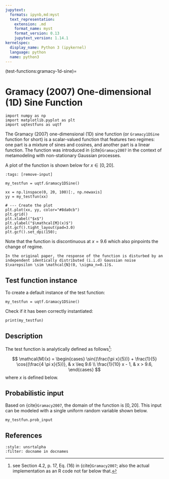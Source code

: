 ```yaml
---
jupytext:
  formats: ipynb,md:myst
  text_representation:
    extension: .md
    format_name: myst
    format_version: 0.13
    jupytext_version: 1.14.1
kernelspec:
  display_name: Python 3 (ipykernel)
  language: python
  name: python3
---
```


(test-functions:gramacy-1d-sine)=
# Gramacy (2007) One-dimensional (1D) Sine Function

```{code-cell} ipython3
import numpy as np
import matplotlib.pyplot as plt
import uqtestfuns as uqtf
```

The Gramacy (2007) one-dimensional (1D) sine function 
(or `Gramacy1DSine` function for short)
is a scalar-valued function that features two regimes: one part is a mixture
of sines and cosines, and another part is a linear function.
The function was introduced in {cite}`Gramacy2007` in the context of 
metamodeling with non-stationary Gaussian processes.

A plot of the function is shown below for $x \in [0, 20]$.

```{code-cell} ipython3
:tags: [remove-input]

my_testfun = uqtf.Gramacy1DSine()

xx = np.linspace(0, 20, 100)[:, np.newaxis]
yy = my_testfun(xx)

# --- Create the plot
plt.plot(xx, yy, color="#8da0cb")
plt.grid()
plt.xlabel("$x$")
plt.ylabel("$\mathcal{M}(x)$")
plt.gcf().tight_layout(pad=3.0)
plt.gcf().set_dpi(150);
```

Note that the function is discontinuous at $x = 9.6%$ which also pinpoints
the change of regime.

```{note}
In the original paper, the response of the function is disturbed by an 
independent identically distributed (i.i.d) Gaussian noise 
$\varepsilon \sim \mathcal{N}(0, \sigma_n=0.1)$.
```

## Test function instance

To create a default instance of the test function:

```{code-cell} ipython3
my_testfun = uqtf.Gramacy1DSine()
```

Check if it has been correctly instantiated:

```{code-cell} ipython3
print(my_testfun)
```

## Description

The test function is analytically defined as follows[^location]:

$$
\mathcal{M}(x) = \begin{cases}
\sin{(\frac{\pi x}{5})} + \frac{1}{5} \cos{(\frac{4 \pi x}{5})}, & x \leq 9.6 \\
\frac{1}{10} x - 1, & x > 9.6,
\end{cases}
$$
where $x$ is defined below.

## Probabilistic input

Based on {cite}`Gramacy2007`, the domain of the function is $[0, 20]$.
This input can be modeled with a single uniform random variable shown below.

```{code-cell} ipython3
my_testfun.prob_input
```

## References

```{bibliography}
:style: unsrtalpha
:filter: docname in docnames
```

[^location]: see Section 4.2, p. 17, Eq. (16) in {cite}`Gramacy2007`;
also the actual implementation as an R code not far below that.
